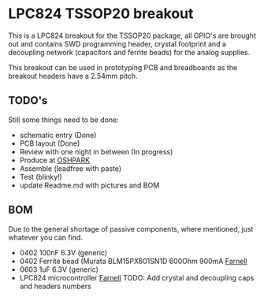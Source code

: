 # LPC824 TSSOP20 breakout
This is a LPC824 breakout for the TSSOP20 package, all GPIO's are brought out and contains SWD programming header, crystal footprint and a decoupling network (capacitors and ferrite beads) for the analog supplies.

This breakout can be used in prototyping PCB and breadboards as the breakout headers have a 2.54mm pitch.
## TODO's
Still some things need to be done:
* schematic entry (Done)
* PCB layout (Done)
* Review with one night in between (In progress)
* Produce at [OSHPARK](https://oshpark.com/shared_projects/3IGWIivt)
* Assemble (leadfree with paste)
* Test (blinky!)
* update Readme.md with pictures and BOM
## BOM
Due to the general shortage of passive components, where mentioned, just whatever you can find.
* 0402 100nF 6.3V (generic)
* 0402 Ferrite bead (Murata BLM15PX601SN1D 600Ohm 900mA [Farnell](https://nl.farnell.com/2840091)
* 0603 1uF 6.3V (generic)
* LPC824 microcontroller [Farnell](https://nl.farnell.com/2448376)
TODO: Add crystal and decoupling caps and headers numbers
